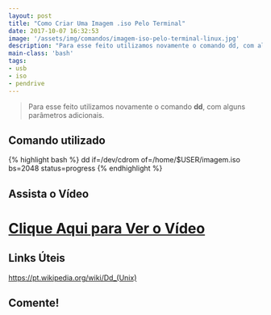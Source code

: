 ```yaml
---
layout: post
title: "Como Criar Uma Imagem .iso Pelo Terminal"
date: 2017-10-07 16:32:53
image: '/assets/img/comandos/imagem-iso-pelo-terminal-linux.jpg'
description: "Para esse feito utilizamos novamente o comando dd, com alguns parâmetros adicionais."
main-class: 'bash'
tags:
- usb
- iso
- pendrive
---
```


> Para esse feito utilizamos novamente o comando __dd__, com alguns parâmetros adicionais.

## Comando utilizado
{% highlight bash %}
dd if=/dev/cdrom of=/home/$USER/imagem.iso bs=2048 status=progress
{% endhighlight %}

## Assista o Vídeo

# [Clique Aqui para Ver o Vídeo](https://www.youtube.com/watch?v=5_PnqRjB0sw)


## Links Úteis

<https://pt.wikipedia.org/wiki/Dd_(Unix)>

## Comente!

<script async src="https://pagead2.googlesyndication.com/pagead/js/adsbygoogle.js"></script>

<!-- Informat -->
<ins class="adsbygoogle"
 style="display:block"
 data-ad-client="ca-pub-2838251107855362"
 data-ad-slot="2327980059"
 data-ad-format="auto"
 data-full-width-responsive="true"></ins>

<script>
(adsbygoogle = window.adsbygoogle || []).push({});
</script>

